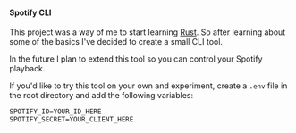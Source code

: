 #### Spotify CLI

This project was a way of me to start learning [Rust](https://doc.rust-lang.org/). So after learning about some of the basics I've decided to create a small CLI tool.

In the future I plan to extend this tool so you can control your Spotify playback.

If you'd like to try this tool on your own and experiment, create a `.env` file in the root directory and add the following variables:
```
SPOTIFY_ID=YOUR_ID_HERE
SPOTIFY_SECRET=YOUR_CLIENT_HERE
```
